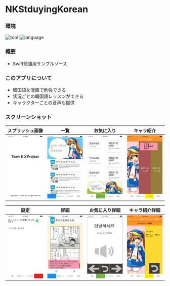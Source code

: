# NKStduyingKorean

### 環境
![tool](https://img.shields.io/badge/tool-xcode6-blue.svg)
![language](https://img.shields.io/badge/language-swift2-yellow.svg)

### 概要
- Swift勉強用サンプルソース

### このアプリについて
- 韓国語を漫画で勉強できる
- 状況ごとの韓国語レッスンができる
- キャラクターごとの音声も提供

### スクリーンショット

|スプラッシュ画像|一覧|お気に入り|キャラ紹介|
| :-: | :-: | :-: | :-: |
|![](https://github.com/Noodlekim/NKStduyingKorean/blob/master/screenshot/screenshot1.png?raw=true)|![](https://github.com/Noodlekim/NKStduyingKorean/blob/master/screenshot/screenshot2.png?raw=true)|![](https://github.com/Noodlekim/NKStduyingKorean/blob/master/screenshot/screenshot3.png?raw=true)|![](https://github.com/Noodlekim/NKStduyingKorean/blob/master/screenshot/screenshot4.png?raw=true)|

|設定|詳細|お気に入り詳細|キャラ紹介詳細|
| :-: | :-: | :-: | :-: |
|![](https://github.com/Noodlekim/NKStduyingKorean/blob/master/screenshot/screenshot5.png?raw=true)|![](https://github.com/Noodlekim/NKStduyingKorean/blob/master/screenshot/screenshot7.png?raw=true)|![](https://github.com/Noodlekim/NKStduyingKorean/blob/master/screenshot/screenshot8.png?raw=true)|![](https://github.com/Noodlekim/NKStduyingKorean/blob/master/screenshot/screenshot6.png?raw=true)|
